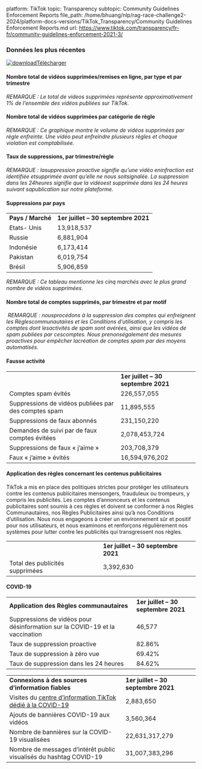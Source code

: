 platform: TikTok
topic: Transparency
subtopic: Community Guidelines Enforcement Reports
file_path: /home/bhuang/nlp/rag-race-challenge2-2024/platform-docs-versions/TikTok_Transparency/Community Guidelines Enforcement Reports.md
url: https://www.tiktok.com/transparency/fr-fr/community-guidelines-enforcement-2021-3/


### Données les plus récentes

[![download](https://sf16-website-login.neutral.ttwstatic.com/obj/tiktok_web_login_static/websites/static/images/icon-download-c0614844c2e22b8aede8367a66bcdae1.svg)Télécharger](https://sf16-va.tiktokcdn.com/obj/eden-va2/uhaeh7pflk/Transparency_CGE_2021_Q3/French_CGE_2021Q3.xlsx)

#### Nombre total de vidéos supprimées/remises en ligne, par type et par trimestre

_REMARQUE : Le total de videos supprimées représente approximativement 1% de l’ensemble des vidéos publiées sur TikTok._

#### Nombre total de vidéos supprimées par catégorie de règle

_REMARQUE : Ce graphique montre le volume de vidéos supprimées par règle enfreinte. Une vidéo peut enfreindre plusieurs règles et chaque violation est comptabilisée._

#### Taux de suppressions, par trimestre/règle

_REMARQUE : lasuppression proactive signifie qu’une vidéo eninfraction est identifiée etsupprimée avant qu’elle ne nous soitsignalée. La suppression dans les 24heures signifie que la vidéoest supprimée dans les 24 heures suivant sapublication sur notre plateforme._

#### Suppressions par pays

|     |     |
| --- | --- |
| **Pays / Marché** | **1er juillet – 30 septembre 2021** |
| Etats- Unis | 13,918,537 |
| Russie | 6,881,904 |
| Indonésie | 6,173,414 |
| Pakistan | 6,019,754 |
| Brésil | 5,906,859 |

_REMARQUE : Ce tableau mentionne les cinq marchés avec le plus grand nombre de vidéos supprimées._

#### Nombre total de comptes supprimés, par trimestre et par motif

 _REMARQUE : nousprocédons à la suppression des comptes qui enfreignent les Règlescommunautaires et les Conditions d’utilisation, y compris les comptes dont lesactivités de spam sont avérées, ainsi que les vidéos de spam publiées par cescomptes. Nous prenonségalement des mesures proactives pour empêcher lacréation de comptes spam par des moyens automatisés._

#### Fausse activité

|     |     |
| --- | --- |
|     | **1er juillet – 30 septembre 2021** |
| Comptes spam évités | 226,557,055 |
| Suppressions de vidéos publiées par des comptes spam | 11,895,555 |
| Suppressions de faux abonnés | 231,150,220 |
| Demandes de suivi par de faux comptes évitées | 2,078,453,724 |
| Suppressions de faux « j’aime » | 203,708,379 |
| Faux « j’aime » évités | 16,594,976,202 |

#### Application des règles concernant les contenus publicitaires

TikTok a mis en place des politiques strictes pour protéger les utilisateurs contre les contenus publicitaires mensongers, frauduleux ou trompeurs, y compris les publicités. Les comptes d’annonceurs et les contenus publicitaires sont soumis à ces règles et doivent se conformer à nos Règles Communautaires, nos Règles Publicitaires ainsi qu’à nos Conditions d’utilisation. Nous nous engageons à créer un environnement sûr et positif pour nos utilisateurs, et nous examinons et renforçons régulièrement nos systèmes pour lutter contre les publicités qui transgressent nos règles.

|     |     |
| --- | --- |
|     | **1er juillet – 30 septembre 2021** |
| Total des publicités supprimées | 3,392,630 |

#### COVID-19

|     |     |
| --- | --- |
| **Application des Règles communautaires** | **1er juillet – 30 septembre 2021** |
| Suppressions de vidéos pour désinformation sur la COVID-19 et la vaccination | 46,577 |
| Taux de suppression proactive | 82.86% |
| Taux de suppression à zéro vue | 69.42% |
| Taux de suppression dans les 24 heures | 84.62% |

|     |     |
| --- | --- |
| **Connexions à des sources d’information fiables** | **1er juillet – 30 septembre 2021** |
| Visites du [centre d’information TikTok dédié à la COVID-19](https://www.tiktok.com/safety/fr-fr/covid-19/) | 2,883,650 |
| Ajouts de bannières COVID-19 aux vidéos | 3,560,364 |
| Nombre de bannières sur la COVID-19 visualisées | 22,631,317,279 |
| Nombre de messages d’intérêt public visualisés du hashtag COVID-19 | 31,007,383,296 |